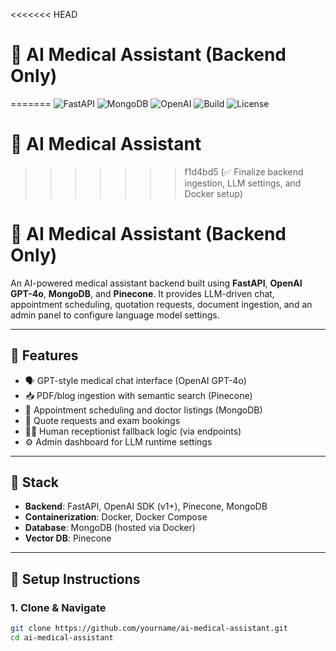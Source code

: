 <<<<<<< HEAD
# 🧠 AI Medical Assistant (Backend Only)
=======
![FastAPI](https://img.shields.io/badge/FastAPI-0.110.0-009688?logo=fastapi)
![MongoDB](https://img.shields.io/badge/MongoDB-6.0-green?logo=mongodb)
![OpenAI](https://img.shields.io/badge/OpenAI-GPT--4o-blue?logo=openai)
![Build](https://img.shields.io/badge/Build-Passing-brightgreen)
![License](https://img.shields.io/badge/License-MIT-yellow.svg)

# 🧠 AI Medical Assistant
>>>>>>> f1d4bd5 (✅ Finalize backend ingestion, LLM settings, and Docker setup)

# 🧠 AI Medical Assistant (Backend Only)

An AI-powered medical assistant backend built using **FastAPI**, **OpenAI GPT-4o**, **MongoDB**, and **Pinecone**. It provides LLM-driven chat, appointment scheduling, quotation requests, document ingestion, and an admin panel to configure language model settings.

---

## 🔧 Features

- 🗣️ GPT-style medical chat interface (OpenAI GPT-4o)
- 📥 PDF/blog ingestion with semantic search (Pinecone)
- 📅 Appointment scheduling and doctor listings (MongoDB)
- 📨 Quote requests and exam bookings
- 🧑‍⚕️ Human receptionist fallback logic (via endpoints)
- ⚙️ Admin dashboard for LLM runtime settings

---

## 🧱 Stack

- **Backend**: FastAPI, OpenAI SDK (v1+), Pinecone, MongoDB
- **Containerization**: Docker, Docker Compose
- **Database**: MongoDB (hosted via Docker)
- **Vector DB**: Pinecone

---

## 🚀 Setup Instructions

### 1. Clone & Navigate

```bash
git clone https://github.com/yourname/ai-medical-assistant.git
cd ai-medical-assistant
